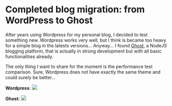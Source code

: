 # Completed blog migration: from WordPress to Ghost

After years using Wordpress for my personal blog, I decided to test something new. Wordpress works very well, but I think is became too heavy for a simple blog in the latests versions...
Anyway... I found <a href="http://tryghost.org">Ghost</a>, a NodeJS blogging platform, that is actually in strong development but with all basic functionalities already.

The only thing I want to share for the moment is the performance test comparison. Sure, Wordpress does not have exactly the same theme and could surely be better...

**Wordpress**:
<img src="https://res.cloudinary.com/blog-mornati-net/image/upload/v1391814139/Schermata_2014-02-07_alle_23_42_32_uxd5qx.png"/>

**Ghost**:
<img src="https://res.cloudinary.com/blog-mornati-net/image/upload/v1391814138/Schermata_2014-02-07_alle_23_37_29_elfrpk.png"/>